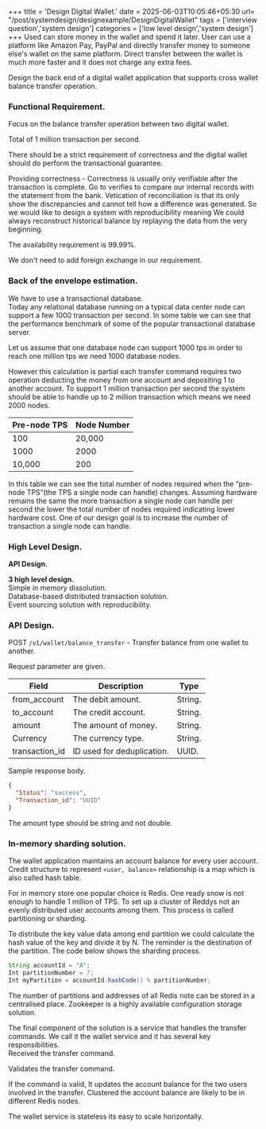 +++
title = 'Design Digital Wallet.'
date = 2025-06-03T10:05:46+05:30
url= "/post/systemdesign/designexample/DesignDigitalWallet"
tags = ['interview question','system design']
categories = ['low level design','system design']
+++
Used can store money in the wallet and spend it later. User can use a platform like Amazon Pay, PayPal and directly transfer money to someone else's wallet on the same platform. Direct transfer between the wallet is much more faster and it does not charge any extra fees.

Design the back end of a digital wallet application that supports cross wallet balance transfer operation.

### Functional Requirement.

Focus on the balance transfer operation between two digital wallet.

Total of 1 million transaction per second.

There should be a strict requirement of correctness and the digital wallet should do perform the transactional guarantee.

Providing correctness - Correctness is usually only verifiable after the transaction is complete. Go to verifies to compare our internal records with the statement from the bank. Vetication of reconciliation is that its only show the discrepancies and cannot tell how a difference was generated. So we would like to design a system with reproducibility meaning We could always reconstruct historical balance by replaying the data from the very beginning.

The availability requirement is 99.99%.

We don't need to add foreign exchange in our requirement.

### **Back of the envelope estimation.**

We have to use a transactional database.  
Today any relational database running on a typical data center node can support a few 1000 transaction per second. In some table we can see that the performance benchmark of some of the popular transactional database server.

Let us assume that one database node can support 1000 tps in order to reach one million tps we need 1000 database nodes.

However this calculation is partial each transfer command requires two operation deducting the money from one account and depositing 1 to another account. To support 1 million transaction per second the system should be able to handle up to 2 million transaction which means we need 2000 nodes.

|Pre-node TPS|Node Number|
|---|---|
|100|20,000|
|1000|2000|
|10,000|200|

In this table we can see the total number of nodes required when the “pre-node TPS”(the TPS a single node can handle) changes. Assuming hardware remains the same the more transaction a single node can handle per second the lower the total number of nodes required indicating lower hardware cost. One of our design goal is to increase the number of transaction a single node can handle.

### High Level Design.

**API Design.**

**3 high level design.**  
Simple in memory dissolution.  
Database-based distributed transaction solution.  
Event sourcing solution with reproducibility.


### API Design.
POST `/v1/wallet/balance_transfer` - Transfer balance from one wallet to another.

Request parameter are given.  

| Field          | Description                | Type    |
|----------------|----------------------------|---------|
| from_account   | The debit amount.          | String. |
| to_account     | The credit account.        | String. |
| amount         | The amount of money.       | String. |
| Currency       | The currency type.         | String. |
| transaction_id | ID used for deduplication. | UUID.   |

Sample response body.
```json
{
  "Status": "success",
  "Transaction_id": "UUID"
}
```

The amount type should be string and not double.

### In-memory sharding solution.
The wallet application maintains an account balance for every user account. Credit structure to represent `<user, balance>` relationship is a map which is also called hash table.

For in memory store one popular choice is Redis. One ready snow is not enough to handle 1 million of TPS. To set up a cluster of Reddys not an evenly distributed user accounts among them. This process is called partitioning or sharding.

To distribute the key value data among end partition we could calculate the hash value of the key and divide it by N. The reminder is the destination of the partition. The code below shows the sharding process.

```java
String accountId = "A";
Int partitionNumber = 7;
Int myPartition = accountId.hashCode() % partitionNumber;
```

The number of partitions and addresses of all Redis note can be stored in a centralised place. Zookeeper is a highly available configuration storage solution.

The final component of the solution is a service that handles the transfer commands. We call it the wallet service and it has several key responsibilities.  
Received the transfer command.

Validates the transfer command.

If the command is valid, It updates the account balance for the two users involved in the transfer. Clustered the account balance are likely to be in different Redis nodes.

The wallet service is stateless its easy to scale horizontally.